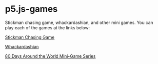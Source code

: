 # p5.js-games
Stickman chasing game, whackardashian, and other mini games.
You can play each of the games at the links below:

<a href="http://i6.cims.nyu.edu/~pvd233/interactive/assignment03.html">Stickman Chasing Game</a>

<a href="http://i6.cims.nyu.edu/~pvd233/interactive/assignment04.html">Whackardashian</a>

<a href="http://i6.cims.nyu.edu/~pvd233/interactive/midtermmidpoint.html">80 Days Around the World Mini-Game Series</a>
